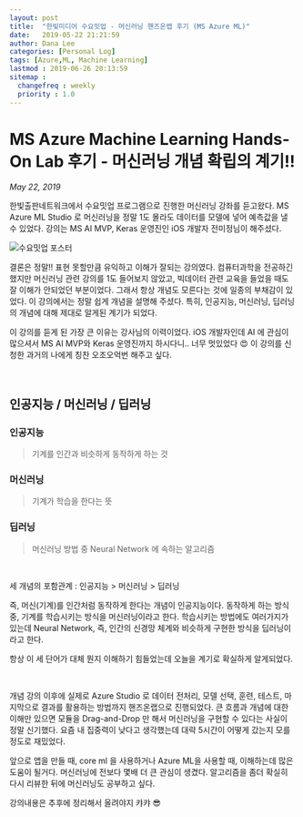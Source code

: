 ```yaml
---
layout: post
title:  "한빛미디어 수요밋업 - 머신러닝 핸즈온랩 후기 (MS Azure ML)"
date:   2019-05-22 21:21:59
author: Dana Lee
categories: [Personal Log]
tags: [Azure,ML, Machine Learning]
lastmod : 2019-06-26 20:13:59
sitemap :
  changefreq : weekly
  priority : 1.0
---
```




# MS Azure Machine Learning Hands-On Lab 후기 - 머신러닝 개념 확립의 계기!!

*May 22, 2019*

한빛출판네트워크에서 수요밋업 프로그램으로 진행한 머신러닝 강좌를 듣고왔다. MS Azure ML Studio 로 머신러닝을 정말 1도 몰라도 데이터를 모델에 넣어 예측값을 낼 수 있었다. 강의는 MS AI MVP, Keras 운영진인 iOS 개발자 전미정님이 해주셨다. 

![수요밋업 포스터](http://www.hanbit.co.kr/data/editor/20190506223130_sbuuyilc.png)

결론은 정말!! 표현 못할만큼 유익하고 이해가 잘되는 강의였다. 컴퓨터과학을 전공하긴 했지만 머신러닝 관련 강의를 1도 들어보지 않았고, 빅데이터 관련 교육을 들었을 때도 잘 이해가 안되었던 부분이었다. 그래서 항상 개념도 모른다는 것에 일종의 부채감이 있었다. 이 강의에서는 정말 쉽게 개념을 설명해 주셨다. 특히, 인공지능, 머신러닝, 딥러닝의 개념에 대해 제대로 알게된 계기가 되었다.

이 강의를 듣게 된 가장 큰 이유는 강사님의 이력이었다. iOS 개발자인데 AI 에 관심이 많으셔서 MS AI MVP와 Keras 운영진까지 하시다니.. 너무 멋있었다 :heart_eyes:  이 강의를 신청한 과거의 나에게 칭찬 오조오억번 해주고 싶다. 

&nbsp;

## 인공지능 / 머신러닝 / 딥러닝

### 인공지능

> 기계를 인간과 비슷하게 동작하게 하는 것 

### 머신러닝

> 기계가 학습을 한다는 뜻

### 딥러닝

> 머신러닝 방법 중 Neural Network 에 속하는 알고리즘

&nbsp;

세 개념의 포함관계 : 인공지능 > 머신러닝 > 딥러닝

즉, 머신(기계)를 인간처럼 동작하게 한다는 개념이 인공지능이다. 동작하게 하는 방식 중, 기계를 학습시키는 방식을 머신러닝이라고 한다. 학습시키는 방법에도 여러가지가 있는데 Neural Network, 즉, 인간의 신경망 체계와 비슷하게 구현한 방식을 딥러닝이라고 한다.

항상 이 세 단어가 대체 뭔지 이해하기 힘들었는데 오늘을 계기로 확실하게 알게되었다. 

&nbsp;

개념 강의 이후에 실제로 Azure Studio 로 데이터 전처리, 모델 선택, 훈련, 테스트, 마지막으로 결과를 활용하는 방법까지 핸즈온랩으로 진행되었다. 큰 흐름과 개념에 대한 이해만 있으면 모듈을 Drag-and-Drop 만 해서 머신러닝을 구현할 수 있다는 사실이 정말 신기했다. 요즘 내 집중력이 낮다고 생각했는데 대략 5시간이 어떻게 갔는지 모를 정도로 재밌었다.

앞으로 앱을 만들 때, core ml 을 사용하거나 Azure ML을 사용할 때, 이해하는데 많은 도움이 될거다. 머신러닝에 전보다 몇배 더 큰 관심이 생겼다. 알고리즘을 좀더 확실히 다시 리뷰한 뒤에 머신러닝도 공부하고 싶다.



강의내용은 추후에 정리해서 올려야지 캬캬 :sunglasses:

&nbsp;


